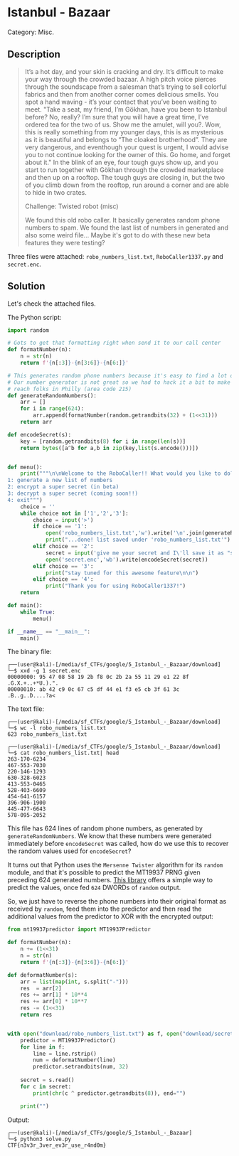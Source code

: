 # Istanbul - Bazaar
Category: Misc.

## Description

> It’s a hot day, and your skin is cracking and dry. It’s difficult to make your way through the crowded bazaar. A high pitch voice pierces through the soundscape from a salesman that’s trying to sell colorful fabrics and then from another corner comes delicious smells. You spot a hand waving - it’s your contact that you’ve been waiting to meet. "Take a seat, my friend, I’m Gökhan, have you been to Istanbul before? No, really? I’m sure that you will have a great time, I’ve ordered tea for the two of us. Show me the amulet, will you?. Wow, this is really something from my younger days, this is as mysterious as it is beautiful and belongs to “The cloaked brotherhood”. They are very dangerous, and eventhough your quest is urgent, I would advise you to not continue looking for the owner of this. Go home, and forget about it." In the blink of an eye, four tough guys show up, and you start to run together with Gökhan through the crowded marketplace and then up on a rooftop. The tough guys are closing in, but the two of you climb down from the rooftop, run around a corner and are able to hide in two crates.
> 
> Challenge: Twisted robot (misc)
> 
> We found this old robo caller. It basically generates random phone numbers to spam. We found the last list of numbers in generated and also some weird file... Maybe it's got to do with these new beta features they were testing?

Three files were attached: `robo_numbers_list.txt`, `RoboCaller1337.py` and `secret.enc`.

## Solution

Let's check the attached files.

The Python script:

```python
import random

# Gots to get that formatting right when send it to our call center
def formatNumber(n):
    n = str(n)
    return f'{n[:3]}-{n[3:6]}-{n[6:]}'

# This generates random phone numbers because it's easy to find a lot of people!
# Our number generator is not great so we had to hack it a bit to make sure we can
# reach folks in Philly (area code 215)
def generateRandomNumbers():
    arr = []
    for i in range(624):
        arr.append(formatNumber(random.getrandbits(32) + (1<<31)))
    return arr

def encodeSecret(s):
    key = [random.getrandbits(8) for i in range(len(s))]
    return bytes([a^b for a,b in zip(key,list(s.encode()))])


def menu():
    print("""\n\nWelcome to the RoboCaller!! What would you like to do?
1: generate a new list of numbers
2: encrypt a super secret (in beta)
3: decrypt a super secret (coming soon!!)
4: exit""")
    choice = ''
    while choice not in ['1','2','3']:
        choice = input('>')
        if choice == '1':
            open('robo_numbers_list.txt','w').write('\n'.join(generateRandomNumbers()))
            print("...done! list saved under 'robo_numbers_list.txt'")
        elif choice == '2':
            secret = input('give me your secret and I\'ll save it as "secret.enc"')
            open('secret.enc','wb').write(encodeSecret(secret))
        elif choice == '3':
            print("stay tuned for this awesome feature\n\n")
        elif choice == '4':
            print("Thank you for using RoboCaller1337!")
    return

def main():
    while True:
        menu()

if __name__ == "__main__":
    main()

```

The binary file:

```console
┌──(user@kali)-[/media/sf_CTFs/google/5_Istanbul_-_Bazaar/download]
└─$ xxd -g 1 secret.enc
00000000: 95 47 08 58 19 2b f8 0c 2b 2a 55 11 29 e1 22 8f  .G.X.+..+*U.).".
00000010: ab 42 c9 0c 67 c5 df 44 e1 f3 e5 cb 3f 61 3c     .B..g..D....?a<
```

The text file: 

```
┌──(user@kali)-[/media/sf_CTFs/google/5_Istanbul_-_Bazaar/download]
└─$ wc -l robo_numbers_list.txt
623 robo_numbers_list.txt

┌──(user@kali)-[/media/sf_CTFs/google/5_Istanbul_-_Bazaar/download]
└─$ cat robo_numbers_list.txt| head
263-170-6234
467-553-7030
220-146-1293
630-328-6023
413-553-0465
528-403-6609
454-641-6157
396-906-1900
445-477-6643
578-095-2052
```

This file has 624 lines of random phone numbers, as generated by `generateRandomNumbers`. We know that these numbers were generated immediately before `encodeSecret` was called, how do we use this to recover the random values used for `encodeSecret`?

It turns out that Python uses the `Mersenne Twister` algorithm for its `random` module, and that it's possible to predict the MT19937 PRNG given preceding 624 generated numbers. [This library](https://github.com/kmyk/mersenne-twister-predictor) offers a simple way to predict the values, once fed `624` DWORDs of `random` output.

So, we just have to reverse the phone numbers into their original format as received by `random`, feed them into the predictor and then read the additional values from the predictor to XOR with the encrypted output:

```python
from mt19937predictor import MT19937Predictor

def formatNumber(n):
    n += (1<<31)
    n = str(n)
    return f'{n[:3]}-{n[3:6]}-{n[6:]}'

def deformatNumber(s):
    arr = list(map(int, s.split("-")))
    res  = arr[2]
    res += arr[1] * 10**4
    res += arr[0] * 10**7
    res -= (1<<31)
    return res


with open("download/robo_numbers_list.txt") as f, open("download/secret.enc", "rb") as s:
    predictor = MT19937Predictor()
    for line in f:
        line = line.rstrip()
        num = deformatNumber(line)
        predictor.setrandbits(num, 32)
    
    secret = s.read()
    for c in secret:
        print(chr(c ^ predictor.getrandbits(8)), end="")

    print("")
```

Output:

```console
┌──(user@kali)-[/media/sf_CTFs/google/5_Istanbul_-_Bazaar]
└─$ python3 solve.py
CTF{n3v3r_3ver_ev3r_use_r4nd0m}
```